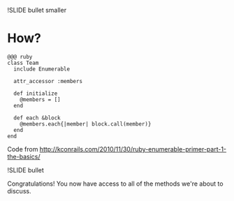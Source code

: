 !SLIDE bullet smaller

# How?

    @@@ ruby
    class Team
      include Enumerable
   
      attr_accessor :members
   
      def initialize
        @members = []
      end
       
      def each &block
        @members.each{|member| block.call(member)}
      end
    end

Code from <http://kconrails.com/2010/11/30/ruby-enumerable-primer-part-1-the-basics/>

!SLIDE bullet

Congratulations! You now have access to all of the methods we're about to discuss.